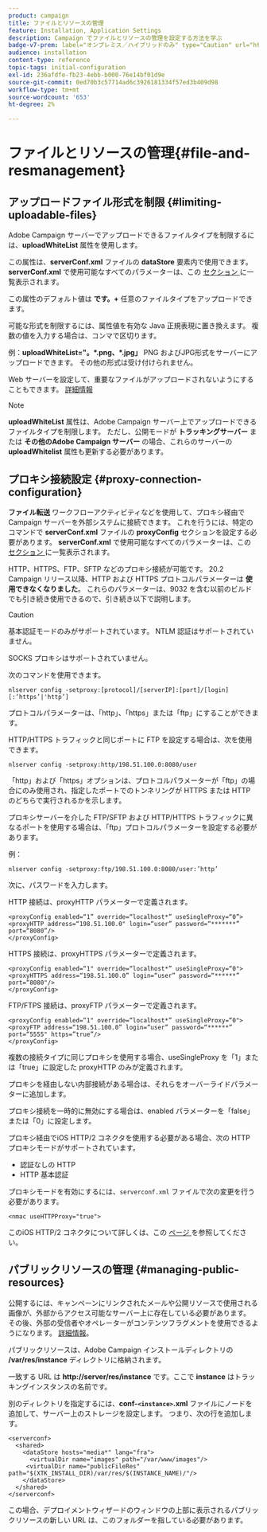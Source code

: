 ```yaml
---
product: campaign
title: ファイルとリソースの管理
feature: Installation, Application Settings
description: Campaign でファイルとリソースの管理を設定する方法を学ぶ
badge-v7-prem: label="オンプレミス／ハイブリッドのみ" type="Caution" url="https://experienceleague.adobe.com/docs/campaign-classic/using/installing-campaign-classic/architecture-and-hosting-models/hosting-models-lp/hosting-models.html?lang=ja" tooltip="オンプレミスデプロイメントとハイブリッドデプロイメントにのみ適用されます"
audience: installation
content-type: reference
topic-tags: initial-configuration
exl-id: 236afdfe-fb23-4ebb-b000-76e14bf01d9e
source-git-commit: 0ed70b3c57714ad6c3926181334f57ed3b409d98
workflow-type: tm+mt
source-wordcount: '653'
ht-degree: 2%

---
```


# ファイルとリソースの管理{#file-and-resmanagement}



## アップロードファイル形式を制限 {#limiting-uploadable-files}

Adobe Campaign サーバーでアップロードできるファイルタイプを制限するには、**uploadWhiteList** 属性を使用します。

この属性は、**serverConf.xml** ファイルの **dataStore** 要素内で使用できます。 **serverConf.xml** で使用可能なすべてのパラメーターは、この [ セクション ](../../installation/using/the-server-configuration-file.md) に一覧表示されます。

この属性のデフォルト値は **です。+** 任意のファイルタイプをアップロードできます。

可能な形式を制限するには、属性値を有効な Java 正規表現に置き換えます。 複数の値を入力する場合は、コンマで区切ります。

例：**uploadWhiteList=&quot;。&#42;.png、&#42;.jpg」** PNG およびJPG形式をサーバーにアップロードできます。 その他の形式は受け付けられません。

Web サーバーを設定して、重要なファイルがアップロードされないようにすることもできます。 [詳細情報](web-server-configuration.md)

>[!NOTE]
>
>**uploadWhiteList** 属性は、Adobe Campaign サーバー上でアップロードできるファイルタイプを制限します。 ただし、公開モードが **トラッキングサーバー** または **その他のAdobe Campaign サーバー** の場合、これらのサーバーの **uploadWhitelist** 属性も更新する必要があります。

## プロキシ接続設定 {#proxy-connection-configuration}

**ファイル転送** ワークフローアクティビティなどを使用して、プロキシ経由で Campaign サーバーを外部システムに接続できます。 これを行うには、特定のコマンドで **serverConf.xml** ファイルの **proxyConfig** セクションを設定する必要があります。 **serverConf.xml** で使用可能なすべてのパラメーターは、この [ セクション ](../../installation/using/the-server-configuration-file.md) に一覧表示されます。

HTTP、HTTPS、FTP、SFTP などのプロキシ接続が可能です。 20.2 Campaign リリース以降、HTTP および HTTPS プロトコルパラメーターは **使用できなくなりました**。 これらのパラメーターは、9032 を含む以前のビルドでも引き続き使用できるので、引き続き以下で説明します。

>[!CAUTION]
>
>基本認証モードのみがサポートされています。 NTLM 認証はサポートされていません。
>
>SOCKS プロキシはサポートされていません。
>

次のコマンドを使用できます。

```
nlserver config -setproxy:[protocol]/[serverIP]:[port]/[login][:‘https’|'http’]
```

プロトコルパラメーターは、「http」、「https」または「ftp」にすることができます。

HTTP/HTTPS トラフィックと同じポートに FTP を設定する場合は、次を使用できます。

```
nlserver config -setproxy:http/198.51.100.0:8080/user
```

「http」および「https」オプションは、プロトコルパラメーターが「ftp」の場合にのみ使用され、指定したポートでのトンネリングが HTTPS または HTTP のどちらで実行されるかを示します。

プロキシサーバーを介した FTP/SFTP および HTTP/HTTPS トラフィックに異なるポートを使用する場合は、「ftp」プロトコルパラメーターを設定する必要があります。


例：

```
nlserver config -setproxy:ftp/198.51.100.0:8080/user:’http’
```

次に、パスワードを入力します。

HTTP 接続は、proxyHTTP パラメーターで定義されます。

```
<proxyConfig enabled=“1” override=“localhost*” useSingleProxy=“0”>
<proxyHTTP address=“198.51.100.0" login=“user” password=“*******” port=“8080”/>
</proxyConfig>
```

HTTPS 接続は、proxyHTTPS パラメーターで定義されます。

```
<proxyConfig enabled=“1" override=“localhost*” useSingleProxy=“0">
<proxyHTTPS address=“198.51.100.0” login=“user” password=“******” port=“8080"/>
</proxyConfig>
```

FTP/FTPS 接続は、proxyFTP パラメーターで定義されます。

```
<proxyConfig enabled=“1" override=“localhost*” useSingleProxy=“0">
<proxyFTP address=“198.51.100.0” login=“user” password=“******” port=“5555" https=”true”/>
</proxyConfig>
```

複数の接続タイプに同じプロキシを使用する場合、useSingleProxy を「1」または「true」に設定した proxyHTTP のみが定義されます。

プロキシを経由しない内部接続がある場合は、それらをオーバーライドパラメーターに追加します。

プロキシ接続を一時的に無効にする場合は、enabled パラメーターを「false」または「0」に設定します。

プロキシ経由でiOS HTTP/2 コネクタを使用する必要がある場合、次の HTTP プロキシモードがサポートされています。

* 認証なしの HTTP
* HTTP 基本認証

プロキシモードを有効にするには、`serverconf.xml` ファイルで次の変更を行う必要があります。

```
<nmac useHTTPProxy="true">
```

このiOS HTTP/2 コネクタについて詳しくは、この [ ページ ](../../delivery/using/about-mobile-app-channel.md) を参照してください。

## パブリックリソースの管理 {#managing-public-resources}

公開するには、キャンペーンにリンクされたメールや公開リソースで使用される画像が、外部からアクセス可能なサーバー上に存在している必要があります。 その後、外部の受信者やオペレーターがコンテンツフラグメントを使用できるようになります。 [詳細情報](../../installation/using/deploying-an-instance.md#managing-public-resources)。

パブリックリソースは、Adobe Campaign インストールディレクトリの **/var/res/instance** ディレクトリに格納されます。

一致する URL は **http://server/res/instance** です。ここで **instance** はトラッキングインスタンスの名前です。

別のディレクトリを指定するには、**conf-`<instance>`.xml** ファイルにノードを追加して、サーバー上のストレージを設定します。 つまり、次の行を追加します。

```
<serverconf>
  <shared>
    <dataStore hosts="media*" lang="fra">
      <virtualDir name="images" path="/var/www/images"/>
     <virtualDir name="publicFileRes" path="$(XTK_INSTALL_DIR)/var/res/$(INSTANCE_NAME)/"/>
    </dataStore>
  </shared>
</serverconf>
```

この場合、デプロイメントウィザードのウィンドウの上部に表示されるパブリックリソースの新しい URL は、このフォルダーを指している必要があります。

